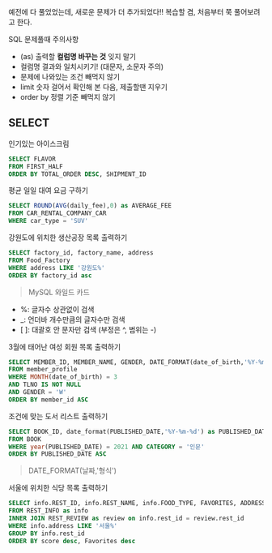 예전에 다 풀었었는데, 새로운 문제가 더 추가되었다!!
복습할 겸, 처음부터 쭉 풀어보려고 한다.


SQL 문제풀때 주의사항
-  (as) 출력할 **컬럼명 바꾸는 것** 잊지 말기
- 컬럼명 결과와 일치시키기! (대문자, 소문자 주의)
- 문제에 나와있는 조건 빼먹지 않기
- limit 숫자 걸어서 확인해 본 다음, 제출할땐 지우기
- order by 정렬 기준 빼먹지 않기

## SELECT

인기있는 아이스크림
```sql
SELECT FLAVOR
FROM FIRST_HALF
ORDER BY TOTAL_ORDER DESC, SHIPMENT_ID 
```

평균 일일 대여 요금 구하기
```sql
SELECT ROUND(AVG(daily_fee),0) as AVERAGE_FEE
FROM CAR_RENTAL_COMPANY_CAR
WHERE car_type = 'SUV'
```

강원도에 위치한 생산공장 목록 출력하기
```sql
SELECT factory_id, factory_name, address
FROM Food_Factory
WHERE address LIKE '강원도%'
ORDER BY factory_id asc
```
> MySQL 와일드 카드
* %: 글자수 상관없이 검색 
* _: 언더바 개수만큼의 글자수만 검색
* [ ]: 대괄호 안 문자만 검색 (부정은 ^, 범위는 -) 

3월에 태어난 여성 회원 목록 출력하기
```sql
SELECT MEMBER_ID, MEMBER_NAME, GENDER, DATE_FORMAT(date_of_birth,'%Y-%m-%d') as DATE_OF_BIRTH
FROM member_profile
WHERE MONTH(date_of_birth) = 3 
AND TLNO IS NOT NULL
AND GENDER = 'W'
ORDER BY member_id ASC
```
조건에 맞는 도서 리스트 출력하기
```sql
SELECT BOOK_ID, date_format(PUBLISHED_DATE,'%Y-%m-%d') as PUBLISHED_DATE
FROM BOOK
WHERE year(PUBLISHED_DATE) = 2021 AND CATEGORY = '인문'
ORDER BY PUBLISHED_DATE ASC
```
> DATE_FORMAT(날짜,'형식')


서울에 위치한 식당 목록 출력하기
```sql
SELECT info.REST_ID, info.REST_NAME, info.FOOD_TYPE, FAVORITES, ADDRESS, ROUND(AVG(review.review_score),2) as SCORE
FROM REST_INFO as info
INNER JOIN REST_REVIEW as review on info.rest_id = review.rest_id
WHERE info.address LIKE '서울%'
GROUP BY info.rest_id
ORDER BY score desc, Favorites desc
```
